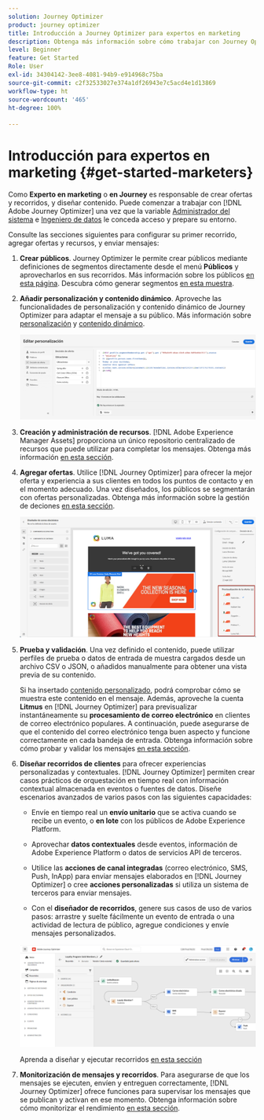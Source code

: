 ```yaml
---
solution: Journey Optimizer
product: journey optimizer
title: Introducción a Journey Optimizer para expertos en marketing
description: Obtenga más información sobre cómo trabajar con Journey Optimizer como usuario
level: Beginner
feature: Get Started
Role: User
exl-id: 34304142-3ee8-4081-94b9-e914968c75ba
source-git-commit: c2f32533027e374a1df26943e7c5acd4e1d13869
workflow-type: ht
source-wordcount: '465'
ht-degree: 100%

---
```


# Introducción para expertos en marketing {#get-started-marketers}

Como **Experto en marketing** o **en Journey** es responsable de crear ofertas y recorridos, y diseñar contenido. Puede comenzar a trabajar con [!DNL Adobe Journey Optimizer] una vez que la variable [Administrador del sistema](administrator.md) e [Ingeniero de datos](data-engineer.md) le conceda acceso y prepare su entorno.

Consulte las secciones siguientes para configurar su primer recorrido, agregar ofertas y recursos, y enviar mensajes:

1. **Crear públicos**. Journey Optimizer le permite crear públicos mediante definiciones de segmentos directamente desde el menú **Públicos** y aprovecharlos en sus recorridos.  Más información sobre los públicos [en esta página](../../audience/about-audiences.md). Descubra cómo generar segmentos [en esta muestra](../../audience/creating-a-segment-definition.md).

1. **Añadir personalización y contenido dinámico**. Aproveche las funcionalidades de personalización y contenido dinámico de Journey Optimizer para adaptar el mensaje a su público. Más información sobre [personalización](../../personalization/personalize.md) y [contenido dinámico](../../personalization/get-started-dynamic-content.md).

   ![](../assets/perso_ee2.png)

1. **Creación y administración de recursos**. [!DNL Adobe Experience Manager Assets] proporciona un único repositorio centralizado de recursos que puede utilizar para completar los mensajes. Obtenga más información [en esta sección](../../integrations/assets.md).

1. **Agregar ofertas**. Utilice [!DNL Journey Optimizer] para ofrecer la mejor oferta y experiencia a sus clientes en todos los puntos de contacto y en el momento adecuado. Una vez diseñados, los públicos se segmentarán con ofertas personalizadas. Obtenga más información sobre la gestión de deciones [en esta sección](../../offers/get-started/starting-offer-decisioning.md).

   ![](../assets/offers-e2e-offers-displayed.png)

1. **Prueba y validación**. Una vez definido el contenido, puede utilizar perfiles de prueba o datos de entrada de muestra cargados desde un archivo CSV o JSON, o añadidos manualmente para obtener una vista previa de su contenido.

   Si ha insertado [contenido personalizado](../../personalization/personalize.md), podrá comprobar cómo se muestra este contenido en el mensaje. Además, aproveche la cuenta **Litmus** en [!DNL Journey Optimizer] para previsualizar instantáneamente su **procesamiento de correo electrónico** en clientes de correo electrónico populares. A continuación, puede asegurarse de que el contenido del correo electrónico tenga buen aspecto y funcione correctamente en cada bandeja de entrada. Obtenga información sobre cómo probar y validar los mensajes [en esta sección](../../content-management/preview-test.md).

1. **Diseñar recorridos de clientes** para ofrecer experiencias personalizadas y contextuales. [!DNL Journey Optimizer] permiten crear casos prácticos de orquestación en tiempo real con información contextual almacenada en eventos o fuentes de datos. Diseñe escenarios avanzados de varios pasos con las siguientes capacidades:

   * Envíe en tiempo real un **envío unitario** que se activa cuando se recibe un evento, o **en lote** con los públicos de Adobe Experience Platform.

   * Aprovechar **datos contextuales** desde eventos, información de Adobe Experience Platform o datos de servicios API de terceros.

   * Utilice las **acciones de canal integradas** (correo electrónico, SMS, Push, InApp) para enviar mensajes elaborados en [!DNL Journey Optimizer] o cree **acciones personalizadas** si utiliza un sistema de terceros para enviar mensajes.

   * Con el **diseñador de recorridos**, genere sus casos de uso de varios pasos: arrastre y suelte fácilmente un evento de entrada o una actividad de lectura de público, agregue condiciones y envíe mensajes personalizados.

   ![](../assets/journey-design.png)

   Aprenda a diseñar y ejecutar recorridos [en esta sección](../../building-journeys/journey-gs.md)

1. **Monitorización de mensajes y recorridos**. Para asegurarse de que los mensajes se ejecuten, envíen y entreguen correctamente, [!DNL Journey Optimizer] ofrece funciones para supervisar los mensajes que se publican y activan en ese momento. Obtenga información sobre cómo monitorizar el rendimiento [en esta sección](../../reports/report-gs-cja.md).
